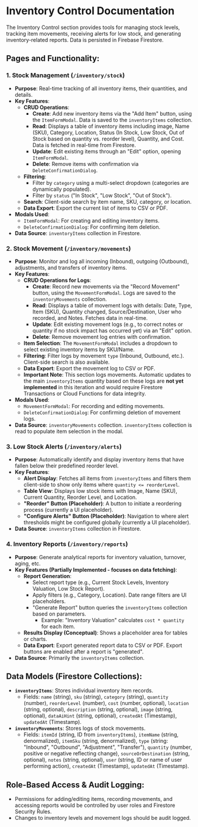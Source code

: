 
# Inventory Control Documentation

The Inventory Control section provides tools for managing stock levels, tracking item movements, receiving alerts for low stock, and generating inventory-related reports. Data is persisted in Firebase Firestore.

## Pages and Functionality:

### 1. Stock Management (`/inventory/stock`)

*   **Purpose**: Real-time tracking of all inventory items, their quantities, and details.
*   **Key Features**:
    *   **CRUD Operations**:
        *   **Create**: Add new inventory items via the "Add Item" button, using the `ItemFormModal`. Data is saved to the `inventoryItems` collection.
        *   **Read**: Displays a table of inventory items including image, Name (SKU), Category, Location, Status (In Stock, Low Stock, Out of Stock based on quantity vs. reorder level), Quantity, and Cost. Data is fetched in real-time from Firestore.
        *   **Update**: Edit existing items through an "Edit" option, opening `ItemFormModal`.
        *   **Delete**: Remove items with confirmation via `DeleteConfirmationDialog`.
    *   **Filtering**:
        *   Filter by `category` using a multi-select dropdown (categories are dynamically populated).
        *   Filter by `status` ("In Stock", "Low Stock", "Out of Stock").
    *   **Search**: Client-side search by item name, SKU, category, or location.
    *   **Data Export**: Export the current list of items to CSV or PDF.
*   **Modals Used**:
    *   `ItemFormModal`: For creating and editing inventory items.
    *   `DeleteConfirmationDialog`: For confirming item deletion.
*   **Data Source**: `inventoryItems` collection in Firestore.

### 2. Stock Movement (`/inventory/movements`)

*   **Purpose**: Monitor and log all incoming (Inbound), outgoing (Outbound), adjustments, and transfers of inventory items.
*   **Key Features**:
    *   **CRUD Operations for Logs**:
        *   **Create**: Record new movements via the "Record Movement" button, using the `MovementFormModal`. Logs are saved to the `inventoryMovements` collection.
        *   **Read**: Displays a table of movement logs with details: Date, Type, Item (SKU), Quantity changed, Source/Destination, User who recorded, and Notes. Fetches data in real-time.
        *   **Update**: Edit existing movement logs (e.g., to correct notes or quantity if no stock impact has occurred yet) via an "Edit" option.
        *   **Delete**: Remove movement log entries with confirmation.
    *   **Item Selection**: The `MovementFormModal` includes a dropdown to select existing inventory items by SKU/Name.
    *   **Filtering**: Filter logs by movement `type` (Inbound, Outbound, etc.). Client-side search is also available.
    *   **Data Export**: Export the movement log to CSV or PDF.
    *   **Important Note**: This section logs movements. Automatic updates to the main `inventoryItems` quantity based on these logs are **not yet implemented** in this iteration and would require Firestore Transactions or Cloud Functions for data integrity.
*   **Modals Used**:
    *   `MovementFormModal`: For recording and editing movements.
    *   `DeleteConfirmationDialog`: For confirming deletion of movement logs.
*   **Data Source**: `inventoryMovements` collection. `inventoryItems` collection is read to populate item selection in the modal.

### 3. Low Stock Alerts (`/inventory/alerts`)

*   **Purpose**: Automatically identify and display inventory items that have fallen below their predefined reorder level.
*   **Key Features**:
    *   **Alert Display**: Fetches all items from `inventoryItems` and filters them client-side to show only items where `quantity <= reorderLevel`.
    *   **Table View**: Displays low stock items with Image, Name (SKU), Current Quantity, Reorder Level, and Location.
    *   **"Reorder" Button (Placeholder)**: A button to initiate a reordering process (currently a UI placeholder).
    *   **"Configure Alerts" Button (Placeholder)**: Navigation to where alert thresholds might be configured globally (currently a UI placeholder).
*   **Data Source**: `inventoryItems` collection in Firestore.

### 4. Inventory Reports (`/inventory/reports`)

*   **Purpose**: Generate analytical reports for inventory valuation, turnover, aging, etc.
*   **Key Features (Partially Implemented - focuses on data fetching)**:
    *   **Report Generation**:
        *   Select report type (e.g., Current Stock Levels, Inventory Valuation, Low Stock Report).
        *   Apply filters (e.g., Category, Location). Date range filters are UI placeholders.
        *   "Generate Report" button queries the `inventoryItems` collection based on parameters.
            *   Example: "Inventory Valuation" calculates `cost * quantity` for each item.
    *   **Results Display (Conceptual)**: Shows a placeholder area for tables or charts.
    *   **Data Export**: Export generated report data to CSV or PDF. Export buttons are enabled after a report is "generated".
*   **Data Source**: Primarily the `inventoryItems` collection.

## Data Models (Firestore Collections):

*   **`inventoryItems`**: Stores individual inventory item records.
    *   Fields: `name` (string), `sku` (string), `category` (string), `quantity` (number), `reorderLevel` (number), `cost` (number, optional), `location` (string, optional), `description` (string, optional), `image` (string, optional), `dataAiHint` (string, optional), `createdAt` (Timestamp), `updatedAt` (Timestamp).
*   **`inventoryMovements`**: Stores logs of stock movements.
    *   Fields: `itemId` (string, ID from `inventoryItems`), `itemName` (string, denormalized), `itemSku` (string, denormalized), `type` (string: "Inbound", "Outbound", "Adjustment", "Transfer"), `quantity` (number, positive or negative reflecting change), `sourceOrDestination` (string, optional), `notes` (string, optional), `user` (string, ID or name of user performing action), `createdAt` (Timestamp), `updatedAt` (Timestamp).

## Role-Based Access & Audit Logging:

*   Permissions for adding/editing items, recording movements, and accessing reports would be controlled by user roles and Firestore Security Rules.
*   Changes to inventory levels and movement logs should be audit logged.
